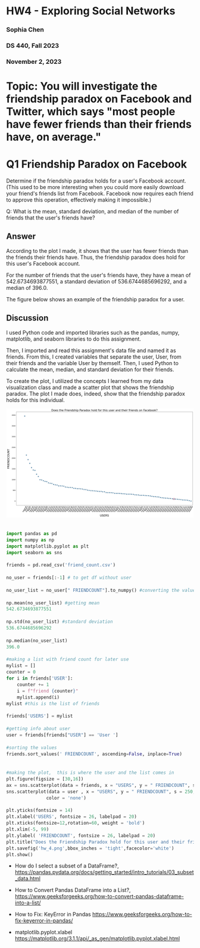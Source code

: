 # HW4 - Exploring Social Networks
### Sophia Chen 
### DS 440, Fall 2023
### November 2, 2023 

# Topic: You will investigate the friendship paradox on Facebook and Twitter, which says "most people have fewer friends than their friends have, on average."

# Q1 Friendship Paradox on Facebook

Determine if the friendship paradox holds for a user's Facebook account. (This used to be more interesting when you could more easily download your friend's friends list from Facebook. Facebook now requires each friend to approve this operation, effectively making it impossible.)

Q: What is the mean, standard deviation, and median of the number of friends that the user's friends have?



## Answer
According to the plot I made, it shows that the user has fewer friends than the friends their friends have. Thus, the friendship paradox does hold for this user's Facebook account. 

For the number of friends that the user's friends have, they have a mean of 542.6734693877551, a standard deviation of 536.6744685696292, and a median of 396.0. 

The figure below shows an example of the friendship paradox for a user.

## Discussion

I used Python code and imported libraries such as the pandas, numpy, matplotlib, and seaborn libraries to do this assignment. 

Then, I imported and read this assignment's data file and named it as friends. From this, I created variables that separate the user, User, from their friends and the variable User by themself. Then, I used Python to calculate the mean, median, and standard deviation for their friends. 

To create the plot, I utilized the concepts I learned from my data visualization class and made a scatter plot that shows the friendship paradox. The plot I made does, indeed, show that the friendship paradox holds for this individual. 

![\label{fig:friendship}](https://github.com/schen8180/data440/blob/main/hw4/hw_4%20(2).png?raw=true)


```python

import pandas as pd
import numpy as np
import matplotlib.pyplot as plt
import seaborn as sns

friends = pd.read_csv('friend_count.csv')

no_user = friends[:-1] # to get df without user

no_user_list = no_user[" FRIENDCOUNT"].to_numpy() #converting the values into a list to perform python calculations to find the mean, standard deviation, and the median of the friend counts. 

np.mean(no_user_list) #getting mean
542.6734693877551

np.std(no_user_list) #standard deviation
536.6744685696292

np.median(no_user_list)
396.0

#making a list with friend count for later use
mylist = []
counter = 0
for i in friends['USER']:
    counter += 1
    i = f"friend {counter}" 
    mylist.append(i)
mylist #this is the list of friends

friends['USERS'] = mylist

#getting info about user
user = friends[friends["USER"] == 'User ']

#sorting the values
friends.sort_values(' FRIENDCOUNT', ascending=False, inplace=True)


#making the plot,  this is where the user and the list comes in 
plt.figure(figsize = [30,16])
ax = sns.scatterplot(data = friends, x = "USERS", y = " FRIENDCOUNT", s = 60, alpha = 0.99, ec = 'k')
sns.scatterplot(data = user , x = "USERS", y = " FRIENDCOUNT", s = 250, ec = 'crimson', ax = ax,
               color = 'none')

plt.yticks(fontsize = 14)
plt.xlabel('USERS', fontsize = 26, labelpad = 20)
plt.xticks(fontsize=12,rotation=60, weight = 'bold')
plt.xlim(-5, 99)
plt.ylabel( 'FRIENDCOUNT', fontsize = 26, labelpad = 20)
plt.title("Does the Friendship Paradox hold for this user and their friends on Facebook?",fontsize = 26)
plt.savefig('hw_4.png',bbox_inches = 'tight',facecolor='white')
plt.show()

```


* How do I select a subset of a DataFrame?, <https://pandas.pydata.org/docs/getting_started/intro_tutorials/03_subset_data.html>

* How to Convert Pandas DataFrame into a List?, <https://www.geeksforgeeks.org/how-to-convert-pandas-dataframe-into-a-list/>

* How to Fix: KeyError in Pandas <https://www.geeksforgeeks.org/how-to-fix-keyerror-in-pandas/>

* matplotlib.pyplot.xlabel <https://matplotlib.org/3.1.1/api/_as_gen/matplotlib.pyplot.xlabel.html>
